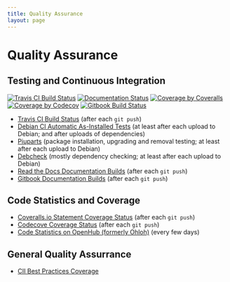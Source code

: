 ```yaml
---
title: Quality Assurance
layout: page
---
```


Quality Assurance
=================

Testing and Continuous Integration
----------------------------------

[![Travis CI Build Status](https://travis-ci.org/xtaran/unburden-home-dir.svg)](https://travis-ci.org/xtaran/unburden-home-dir)
[![Documentation Status](https://readthedocs.org/projects/unburden-home-dir/badge/?version=latest)](https://readthedocs.org/projects/unburden-home-dir/?badge=latest)
[![Coverage by Coveralls](https://img.shields.io/coveralls/xtaran/unburden-home-dir.svg)](https://coveralls.io/r/xtaran/unburden-home-dir)
[![Coverage by Codecov](https://codecov.io/gh/xtaran/unburden-home-dir/branch/master/graph/badge.svg)](https://codecov.io/gh/xtaran/unburden-home-dir)
[![Gitbook Build Status](https://www.gitbook.com/button/status/book/xtaran/unburden-home-dir)](https://www.gitbook.com/book/xtaran/unburden-home-dir/activity)

* [Travis CI Build Status](https://travis-ci.org/xtaran/unburden-home-dir)
  (after each `git push`)
* [Debian CI Automatic As-Installed Tests](https://ci.debian.net/packages/u/unburden-home-dir/)
  (at least after each upload to Debian; and after uploads of dependencies)
* [Piuparts](https://piuparts.debian.org/sid/source/u/unburden-home-dir.html)
  (package installation, upgrading and removal testing; at least after
  each upload to Debian)
* [Debcheck](https://qa.debian.org/debcheck.php?dist=unstable&package=unburden-home-dir)
  (mostly dependency checking; at least after each upload to Debian)
* [Read the Docs Documentation Builds](https://readthedocs.org/builds/unburden-home-dir/)
  (after each `git push`)
* [Gitbook Documentation Builds](https://www.gitbook.com/book/xtaran/unburden-home-dir/activity)
  (after each `git push`)

Code Statistics and Coverage
----------------------------

* [Coveralls.io Statement Coverage Status](https://coveralls.io/r/xtaran/unburden-home-dir)
  (after each `git push`)
* [Codecove Coverage Status](https://codecov.io/gh/xtaran/unburden-home-dir)
  (after each `git push`)
* [Code Statistics on OpenHub (formerly Ohloh)](https://www.openhub.net/p/unburden-home-dir)
  (every few days)

General Quality Assurrance
--------------------------

* [CII Best Practices Coverage](https://bestpractices.coreinfrastructure.org/projects/1116)
